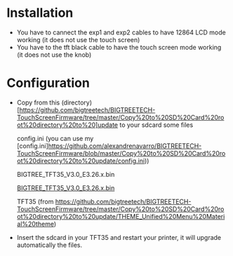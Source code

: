# Installation
* You have to cannect the exp1 and exp2 cables to have 12864 LCD mode working (it does not use the touch screen)
* You have to the tft black cable to have the touch screen mode working (it does not use the knob)

# Configuration
* Copy from this (directory)[https://github.com/bigtreetech/BIGTREETECH-TouchScreenFirmware/tree/master/Copy%20to%20SD%20Card%20root%20directory%20to%20]update to your sdcard some files

    config.ini (you can use my [config.ini]https://github.com/alexandrenavarro/BIGTREETECH-TouchScreenFirmware/blob/master/Copy%20to%20SD%20Card%20root%20directory%20to%20update/config.ini))
    
    BIGTREE_TFT35_V3.0_E3.26.x.bin
    
    [BIGTREE_TFT35_V3.0_E3.26.x.bin](Ender3Pro-upgrade-btt-tft-35-e3.md)
    
    TFT35 (from https://github.com/bigtreetech/BIGTREETECH-TouchScreenFirmware/tree/master/Copy%20to%20SD%20Card%20root%20directory%20to%20update/THEME_Unified%20Menu%20Material%20theme)
    
* Insert the sdcard in your TFT35 and restart your printer, it will upgrade automatically the files.
